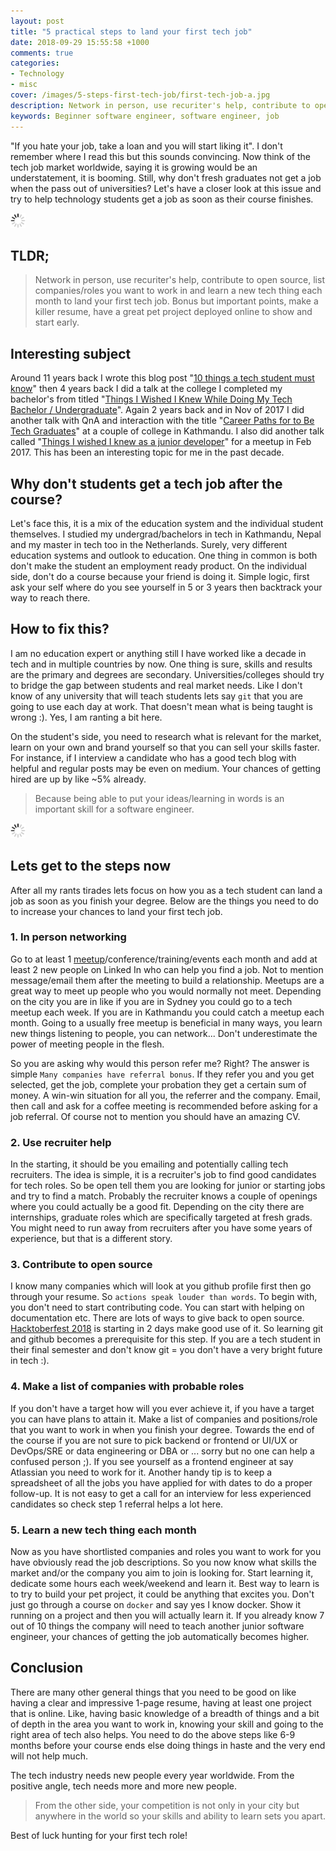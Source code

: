 ```yaml
---
layout: post
title: "5 practical steps to land your first tech job"
date: 2018-09-29 15:55:58 +1000
comments: true
categories:
- Technology
- misc
cover: /images/5-steps-first-tech-job/first-tech-job-a.jpg
description: Network in person, use recuriter's help, contribute to open source, list companies/roles you want to work in and learn a new tech thing each month to land your first tech job.
keywords: Beginner software engineer, software engineer, job
---
```


"If you hate your job, take a loan and you will start liking it". I don't remember where I read this but this sounds convincing. Now think of the tech job market worldwide, saying it is growing would be an understatement, it is booming. Still, why don't fresh graduates not get a job when the pass out of universities? Let's have a closer look at this issue and try to help technology students get a job as soon as their course finishes.

<img class="center" src="/images/generic/loading.gif" data-echo="/images/5-steps-first-tech-job/first-tech-job-a.jpg" title="5 practical steps to land your first tech job" alt="5 practical steps to land your first tech job">

<!-- more -->

## TLDR;

> Network in person, use recuriter's help, contribute to open source, list companies/roles you want to work in and learn a new tech thing each month to land your first tech job. Bonus but important points, make a killer resume, have a great pet project deployed online to show and start early.

## Interesting subject 

Around 11 years back I wrote this blog post "[10 things a tech student must know](https://geshan.com.np/blog/2007/11/10-web-by-things-technology-student-or/)" then 4 years back I did a talk at the college I completed my bachelor's from titled "[Things I Wished I Knew While Doing My Tech Bachelor / Undergraduate](https://geshan.com.np/blog/2014/08/things-i-wished-i-knew-while-doing-my/)". Again 2 years back and in Nov of 2017 I did another talk with QnA and interaction with the title "[Career Paths for to Be Tech Graduates](https://geshan.com.np/blog/2016/06/career-paths-for-to-be-tech-graduates-slides/)"  at a couple of college in Kathmandu. I also did another talk called "[Things I wished I knew as a junior developer](https://geshan.com.np/blog/2017/02/things-i-wished-i-knew-as-a-junior-developer-slides/)" for a meetup in Feb 2017. This has been an interesting topic for me in the past decade.

## Why don't students get a tech job after the course?

Let's face this, it is a mix of the education system and the individual student themselves. I studied my undergrad/bachelors in tech in Kathmandu, Nepal and my master in tech too in the Netherlands. Surely, very different education systems and outlook to education. One thing in common is both don't make the student an employment ready product. On the individual side, don't do a course because your friend is doing it. Simple logic, first ask your self where do you see yourself in 5 or 3 years then backtrack your way to reach there.

## How to fix this?

I am no education expert or anything still I have worked like a decade in tech and in multiple countries by now. One thing is sure, skills and results are the primary and degrees are secondary. Universities/colleges should try to bridge the gap between students and real market needs. Like I don't know of any university that will teach students lets say `git` that you are going to use each day at work. That doesn't mean what is being taught is wrong :). Yes, I am ranting a bit here. 

On the student's side, you need to research what is relevant for the market, learn on your own and brand yourself so that you can sell your skills faster. For instance, if I interview a candidate who has a good tech blog with helpful and regular posts may be even on medium. Your chances of getting hired are up by like ~5% already. 

> Because being able to put your ideas/learning in words is an important skill for a software engineer.

<img class="center" src="/images/generic/loading.gif" data-echo="/images/5-steps-first-tech-job/first-tech-job-b.jpg" title="5 practical steps to land your first tech job" alt="5 practical steps to land your first tech job">

## Lets get to the steps now

After all my rants tirades lets focus on how you as a tech student can land a job as soon as you finish your degree. Below are the things you need to do to increase your chances to land your first tech job.

### 1. In person networking

Go to at least 1 [meetup](meetup.com)/conference/training/events each month and add at least 2 new people on Linked In who can help you find a job. Not to mention message/email them after the meeting to build a relationship. Meetups are a great way to meet up people who you would normally not meet. Depending on the city you are in like if you are in Sydney you could go to a tech meetup each week. If you are in Kathmandu you could catch a meetup each month. Going to a usually free meetup is beneficial in many ways, you learn new things listening to people, you can network... Don't underestimate the power of meeting people in the flesh. 

So you are asking why would this person refer me? Right? The answer is simple `Many companies have referral bonus`. If they refer you and you get selected, get the job, complete your probation they get a certain sum of money. A win-win situation for all you, the referrer and the company. Email, then call and ask for a coffee meeting is recommended before asking for a job referral. Of course not to mention you should have an amazing CV.

### 2. Use recruiter help

In the starting, it should be you emailing and potentially calling tech recruiters. The idea is simple, it is a recruiter's job to find good candidates for tech roles. So be open tell them you are looking for junior or starting jobs and try to find a match. Probably the recruiter knows a couple of openings where you could actually be a good fit. Depending on the city there are internships, graduate roles which are specifically targeted at fresh grads. You might need to run away from recruiters after you have some years of experience, but that is a different story.

### 3. Contribute to open source

I know many companies which will look at you github profile first then go through your resume. So `actions speak louder than words`. To begin with, you don't need to start contributing code. You can start with helping on documentation etc. There are lots of ways to give back to open source. [Hacktoberfest 2018](https://hacktoberfest.digitalocean.com/) is starting in 2 days make good use of it. So learning git and github becomes a prerequisite for this step. If you are a tech student in their final semester and don't know git = you don't have a very bright future in tech :).

### 4. Make a list of companies with probable roles

If you don't have a target how will you ever achieve it, if you have a target you can have plans to attain it. Make a list of companies and positions/role that you want to work in when you finish your degree. Towards the end of the course if you are not sure to pick backend or frontend or UI/UX or DevOps/SRE or data engineering or DBA or ... sorry but no one can help a confused person ;). If you see yourself as a frontend engineer at say Atlassian you need to work for it. Another handy tip is to keep a spreadsheet of all the jobs you have applied for with dates to do a proper follow-up. It is not easy to get a call for an interview for less experienced candidates so check step 1 referral helps a lot here. 

### 5. Learn a new tech thing each month

Now as you have shortlisted companies and roles you want to work for you have obviously read the job descriptions. So you now know what skills the market and/or the company you aim to join is looking for. Start learning it, dedicate some hours each week/weekend and learn it. Best way to learn is to try to build your pet project, it could be anything that excites you. Don't just go through a course on `docker` and say yes I know docker. Show it running on a project and then you will actually learn it. If you already know 7 out of 10 things the company will need to teach another junior software engineer, your chances of getting the job automatically becomes higher.

## Conclusion

There are many other general things that you need to be good on like having a clear and impressive 1-page resume, having at least one project that is online. Like, having basic knowledge of a breadth of things and a bit of depth in the area you want to work in,  knowing your skill and going to the right area of tech also helps. You need to do the above steps like 6-9 months before your course ends else doing things in haste and the very end will not help much.

The tech industry needs new people every year worldwide. From the positive angle, tech needs more and more new people. 

> From the other side, your competition is not only in your city but anywhere in the world so your skills and ability to learn sets you apart. 

Best of luck hunting for your first tech role!
